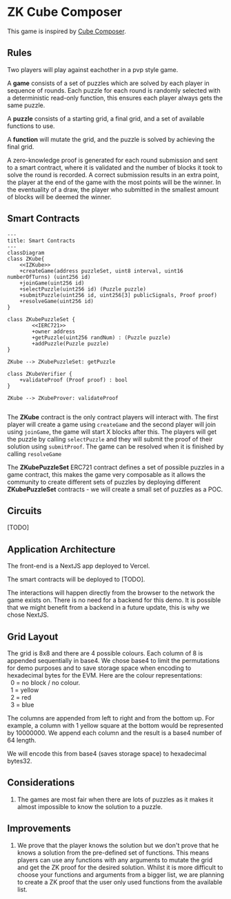 # ZK Cube Composer
This game is inspired by [Cube Composer](https://david-peter.de/cube-composer/). 


## Rules

Two players will play against eachother in a pvp style game.


A **game** consists of a set of puzzles which are solved by each player in sequence of rounds. Each puzzle for each round is randomly selected with a deterministic read-only function, this ensures each player always gets the same puzzle. 

A **puzzle** consists of a starting grid, a final grid, and a set of available functions to use.

A **function** will mutate the grid, and the puzzle is solved by achieving the final grid. 

A zero-knowledge proof is generated for each round submission and sent to a smart contract, where it is validated and the number of blocks it took to solve the round is recorded. A correct submission results in an extra point, the player at the end of the game with the most points will be the winner. In the eventuality of a draw, the player who submitted in the smallest amount of blocks will be deemed the winner. 

## Smart Contracts

```mermaid
---
title: Smart Contracts
---
classDiagram
class ZKube{
    <<IZKube>>
    +createGame(address puzzleSet, uint8 interval, uint16 numberOfTurns) (uint256 id)
    +joinGame(uint256 id)
    +selectPuzzle(uint256 id) (Puzzle puzzle)
    +submitPuzzle(uint256 id, uint256[3] publicSignals, Proof proof)
    +resolveGame(uint256 id)
}

class ZKubePuzzleSet {
        <<IERC721>>
        +owner address
        +getPuzzle(uint256 randNum) : (Puzzle puzzle)
        +addPuzzle(Puzzle puzzle)
} 

ZKube --> ZKubePuzzleSet: getPuzzle

class ZKubeVerifier {
    +validateProof (Proof proof) : bool
}

ZKube --> ZKubeProver: validateProof


```

The **ZKube** contract is the only contract players will interact with. The first player will create a game using `createGame` and the second player will join using `joinGame`, the game will start X blocks after this. The players will get the puzzle by calling `selectPuzzle` and they will submit the proof of their solution using `submitProof`. The game can be resolved when it is finished by calling `resolveGame`

The **ZKubePuzzleSet** ERC721 contract defines a set of possible puzzles in a game contract, this makes the game very composable as it allows the community to create different sets of puzzles by deploying different **ZKubePuzzleSet** contracts - we will create a small set of puzzles as a POC. 

## Circuits
[TODO]

## Application Architecture
The front-end is a NextJS app deployed to Vercel.

The smart contracts will be deployed to [TODO].

The interactions will happen directly from the browser to the network the game exists on. There is no need for a backend for this demo. It is possible that we might benefit from a backend in a future update, this is why we chose NextJS.


## Grid Layout
The grid is 8x8 and there are 4 possible colours. 
Each column of 8 is appended sequentially in base4. We chose base4 to limit the permutations for demo purposes and to save storage space when encoding to hexadecimal bytes for the EVM. Here are the colour representations: \
&nbsp; 0 = no block / no colour.  \
&nbsp; 1 = yellow \
&nbsp; 2 = red \
&nbsp; 3 = blue 

The columns are appended from left to right and from the bottom up. For example, a column with 1 yellow square at the bottom would be represented by 10000000. We append each column and the result is a base4 number of 64 length.

We will encode this from base4 (saves storage space) to hexadecimal bytes32. 

## Considerations
1. The games are most fair when there are lots of puzzles as it makes it almost impossible to know the solution to a puzzle.

## Improvements
1. We prove that the player knows the solution but we don't prove that he knows a solution from the pre-defined set of functions. This means players can use any functions with any arguments to mutate the grid and get the ZK proof for the desired solution. Whilst it is more difficult to choose your functions and arguments from a bigger list, we are planning to create a ZK proof that the user only used functions from the available list.